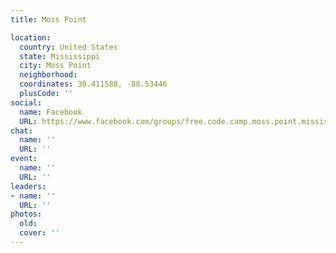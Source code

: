```yaml
---
title: Moss Point

location:
  country: United States
  state: Mississippi
  city: Moss Point
  neighborhood: 
  coordinates: 30.411588, -88.53446
  plusCode: ''
social:
  name: Facebook
  URL: https://www.facebook.com/groups/free.code.camp.moss.point.mississippi
chat:
  name: ''
  URL: ''
event:
  name: ''
  URL: ''
leaders:
- name: ''
  URL: ''
photos:
  old: 
  cover: ''
---
```

